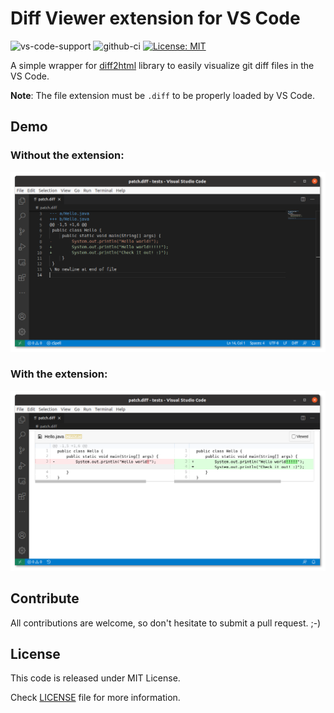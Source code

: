 # Diff Viewer extension for VS Code

![vs-code-support](https://img.shields.io/badge/Visual%20Studio%20Code-1.46.0+-blue.svg)
![github-ci](https://github.com/caponetto/vscode-diff-viewer/workflows/CI/badge.svg)
[![License: MIT](https://img.shields.io/badge/License-MIT-yellow.svg)](https://opensource.org/licenses/MIT)

A simple wrapper for [diff2html](https://github.com/rtfpessoa/diff2html) library to easily visualize git diff files in the VS Code.

**Note**: The file extension must be `.diff` to be properly loaded by VS Code.

## Demo

### Without the extension:

<p align="center">
  <a href="documentation/original.png"><img src="documentation/original.png" width="700"></a>
</p>

### With the extension:

<p align="center">
  <a href="documentation/demo.png"><img src="documentation/demo.png" width="700"></a>
</p>

## Contribute
All contributions are welcome, so don't hesitate to submit a pull request. ;-)

## License
This code is released under MIT License.

Check [LICENSE](LICENSE) file for more information.